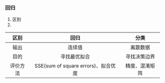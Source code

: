 ### 回归
1. 区别
2. 
| 区别 | 回归 | 分类 |
| :-: | :-: | :-: |
| 输出 | 连续值 | 离散数据 |
| 目的 | 寻找最优拟合 | 寻找决策边界 |
| 评价方法 | SSE(sum of square errors)、拟合优度 | 精度、混淆矩阵 |
